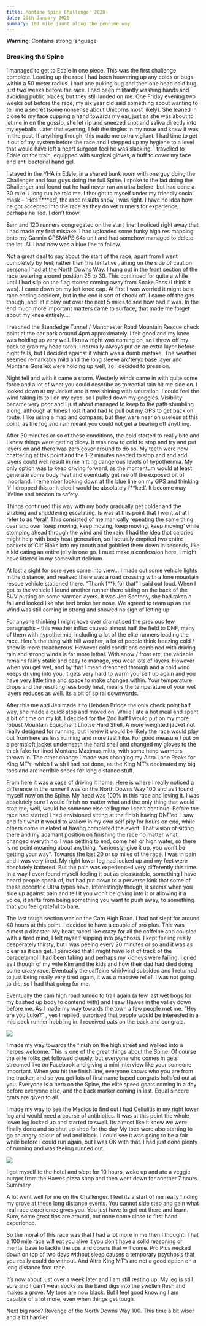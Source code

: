 ```yaml
---
title: Montane Spine Challenger 2020
date: 20th January 2020
summary: 107 mile jaunt along the pennine way
---
```


**Warning**: Contains strong language

### Breaking the Spine

I managed to get to Edale in one piece. This was the first challenge complete. Leading up the race I had been hoovering up any colds or bugs within a 50 meter radius. I had one puking bug and then one head cold bug, just two weeks before the race. I had been militantly washing hands and avoiding public places, but they still landed on me. One Friday evening two weeks out before the race, my six year old said something about wanting to tell me a secret (some nonsense about Unicorns most likely). She leaned in close to my face cupping a hand towards my ear, just as she was about to let me in on the gossip, she let rip and sneezed snot and saliva directly into my eyeballs. Later that evening, I felt the tingles in my nose and knew it was in the post. If anything though, this made me extra vigilant. I had time to get it out of my system before the race and I stepped up my hygiene to a level that would have left a heart surgeon feel he was slacking. I travelled to Edale on the train, equipped with surgical gloves, a buff to cover my face and anti bacterial hand gel.

I stayed in the YHA in Edale, in a shared bunk room with one guy doing the Challenger and four guys doing the full Spine. I spoke to the lad doing the Challenger and found out he had never ran an ultra before, but had done a 30 mile + long run he told me. I thought to myself under my friendly social mask – ‘He’s f***ed’, the race results show I was right. I have no idea how he got accepted into the race as they do vet runners for experience, perhaps he lied. I don’t know.

8am and 120 runners congregated on the start line. I noticed right away that I had made my first mistake. I had uploaded some funky high res mapping onto my Garmin GPSMAPS 64s unit and had somehow managed to delete the lot. All I had now was a blue line to follow.

Not a great deal to say about the start of the race, apart from I went completely by feel, rather then the tentative , airing on the side of caution persona I had at the North Downs Way. I hung out in the front section of the race teetering around position 25 to 30. This continued for quite a while until I had slip on the flag stones coming away from Snake Pass (I think it was). I came down on my left knee cap. At first I was worried it might be a race ending accident, but in the end it sort of shook off. I came off the gas though, and let it play out over the next 5 miles to see how bad it was. In the end much more important matters came to surface, that made me forget about my knee entirely….

I reached the Standedge Tunnel / Manchester Road Mountain Rescue check point at the car park around 4pm approximately. I felt good and my knee was holding up very well. I knew night was coming on, so I threw off my pack to grab my head torch. I normally always put on an extra layer before night falls, but I decided against it which was a dumb mistake. The weather seemed remarkably mild and the long sleeve arc’teryx base layer and Montane GoreTex were holding up well, so I decided to press on.

Night fell and with it came a storm. Westerly winds came in with quite some force and a lot of what you could describe as torrential rain hit me side on. I looked down at my Jacket and it was shining with saturation. I could feel the wind taking its toll on my eyes, so I pulled down my goggles. Visibility became very poor and I just about managed to keep to the path stumbling along, although at times I lost it and had to pull out my GPS to get back on route. I like using a map and compass, but they were near on useless at this point, as the fog and rain meant you could not get a bearing off anything.

After 30 minutes or so of these conditions, the cold started to really bite and I knew things were getting dicey. It was now to cold to stop and try and put layers on and there was zero cover around to do so. My teeth were now chattering at this point and the 1-2 minutes needed to stop and and add layers could well result in me hitting dangerous levels of hypothermia. My only option was to keep driving forward, as the momentum would at least generate some body heat and eventually get me off the exposed bit of moorland. I remember looking down at the blue line on my GPS and thinking ‘if I dropped this or it died I would be absolutely f**ked’. It become may lifeline and beacon to safety.

Things continued this way with my body gradually get colder and the shaking and shuddering escalating. Is was at this point that I went what I refer to as ‘feral’. This consisted of me manically repeating the same thing over and over ‘keep moving, keep moving, keep moving, keep moving‘ while stomping ahead through the wind and the rain. I had the idea that calories might help with body heat generation, so I actually emptied two entire packets of Clif Bloks into my mouth and gobbled them down in seconds, like a kid eating an entire jelly in one go. I must make a confession here, I might have littered in my somewhat delirium.

At last a sight for sore eyes came into view… I made out some vehicle lights in the distance, and realised there was a road crossing with a lone mountain rescue vehicle stationed there. “Thank f**k for that” I said out loud. When I got to the vehicle I found another runner there sitting on the back of the SUV putting on some warmer layers. It was Jen Scotney, she had taken a fall and looked like she had broke her nose. We agreed to team up as the Wind was still coming in strong and showed no sign of letting up.

For anyone thinking I might have over dramatised the previous few paragraphs – this weather influx caused almost half the field to DNF, many of them with hypothermia, including a lot of the elite runners leading the race. Here’s the thing with hill weather, a lot of people think freezing cold / snow is more treacherous. However cold conditions combined with driving rain and strong winds is far more lethal. With snow / frost etc, the variable remains fairly static and easy to manage, you wear lots of layers. However when you get wet, and by that I mean drenched through and a cold wind keeps driving into you, it gets very hard to warm yourself up again and you have very little time and space to make changes within. Your temperature drops and the resulting less body heat, means the temperature of your wet layers reduces as well. Its a bit of spiral downwards.

After this me and Jen made it to Hebden Bridge the only check point half way, she made a quick stop and moved on. While I ate a hot meal and spent a bit of time on my kit. I decided for the 2nd half I would put on my more robust Mountain Equipment Lhotse Hard Shell. A more weighted jacket not really designed for running, but I knew it would be likely the race would play out from here as less running and more fast hike. For good measure I put on a permaloft jacket underneath the hard shell and changed my gloves to the thick fake fur lined Montane Maximus mitts, with some hand warmers thrown in. The other change I made was changing my Altra Lone Peaks for King MT’s, which I wish I had not done, as the King MT’s decimated my big toes and are horrible shoes for long distance stuff.

From here it was a case of driving it home. Here is where I really noticed a difference in the runner I was on the North Downs Way 100 and as I found myself now on the Spine. My head was 100% in this race and loving it. I was absolutely sure I would finish no matter what and the only thing that would stop me, well, would be someone else telling me I can’t continue. Before the race had started I had envisioned sitting at the finish having DNF’ed. I saw and felt what it would to wallow in my own self pity for hours on end, while others come in elated at having completed the event. That vision of sitting there and my adamant position on finishing the race no matter what, changed everything. I was getting to end, come hell or high water, so there is no point moaning about anything, “seriously, give it up, you won’t be getting your way“. Towards the last 20 or so miles of the race, I was in pain and I was very tired. My right lower leg had locked up and my feet were absolutely battered. But the pain was experienced very differently this time. In a way I even found myself feeling it out as pleasurable, something I have heard people speak of, but had put down to a perverse kink that some of these eccentric Ultra types have. Interestingly though, it seems when you side up against pain and tell it you won’t be giving into it or allowing it a voice, it shifts from being something you want to push away, to something that you feel grateful to bare.

The last tough section was on the Cam High Road. I had not slept for around 40 hours at this point. I decided to have a couple of pro plus. This was almost a disaster. My heart raced like crazy for all the caffeine and coupled with a tired mind, I felt myself slipping into psychosis. I kept feeling really desperately thirsty, but I was peeing every 20 minutes or so and it was as clear as it can get. I panicked that I might have lost of track of the paracetamol I had been taking and perhaps my kidneys were failing. I cried as I though of my wife Kim and the kids and how their dad had died doing some crazy race. Eventually the caffeine whirlwind subsided and I returned to just being really very tired again, it was a massive relief. I was not going to die, so I had that going for me.

Eventually the cam high road turned to trail again (a few last wet bogs for my bashed up body to contend with) and I saw Hawes in the valley down before me. As I made my way towards the town a few people met me. “Hey are you Luke?” , yes I replied, surprised that people would be interested in a mid pack runner hobbling in. I received pats on the back and congrats.

![](assets/spine-finish.jpg#center)

I made my way towards the finish on the high street and walked into a heroes welcome. This is one of the great things about the Spine. Of course the elite folks get followed closely, but everyone who comes in gets streamed live on Facebook and giving a mini interview like your someone important. When you hit the finish line, everyone knows who you are from the tracker, and so you get lots of first name based congrats holla’ed out at you. Everyone is a hero on the Spine, the elite speed goats coming in a day before everyone else, and the back marker coming in last. Equal sincere grats are given to all.

I made my way to see the Medics to find out I had Cellulitis in my right lower leg and would need a course of antibiotics. It was at this point the whole lower leg locked up and started to swell. Its almost like it knew we were finally done and so shut up shop for the day My toes were also starting to go an angry colour of red and black. I could see it was going to be a fair while before I could run again, but I was OK with that. I had just done plenty of running and was feeling runned out.

![](assets/exile.jpg#center)

I got myself to the hotel and slept for 10 hours, woke up and ate a veggie burger from the Hawes pizza shop and then went down for another 7 hours.
Summary

A lot went well for me on the Challenger. I feel its a start of me really finding my grove at these long distance events. You cannot side step and gain what real race experience gives you. You just have to get out there and learn. Sure, some great tips are around, but none come close to first hand experience.

So the moral of this race was that I had a lot more in me then I thought. That a 100 mile race will eat you alive it you don’t have a solid reasoning or mental base to tackle the ups and downs that will come. Pro Plus necked down on top of two days without sleep causes a temporary psychosis that you really could do without. And Altra King MT’s are not a good option on a long distance foot race.

It’s now about just over a week later and I am still resting up. My leg is still sore and I can’t wear socks as the band digs into the swollen flesh and makes a grove. My toes are now black. But I feel good knowing I am capable of a lot more, even when things get tough.

Next big race? Revenge of the North Downs Way 100. This time a bit wiser and a bit hardier. 